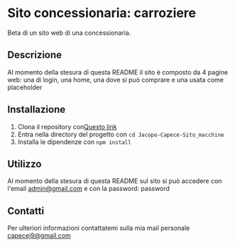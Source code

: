 # Sito concessionaria: carroziere

Beta di un sito web di una concessionaria.

## Descrizione

Al momento della stesura di questa README il sito è composto da 4 pagine web: una di login, una home, una dove si può comprare e una usata come placeholder

## Installazione

1. Clona il repository con[Questo link](https://github.com/AlternanzaOverzoom/Jacopo-Capece-Concessionario)
2. Entra nella directory del progetto con `cd Jacopo-Capece-Sito_macchine`
3. Installa le dipendenze con `npm install`

## Utilizzo

Al momento della stesura di questa README sul sito si può accedere con l'email admin@gmail.com e con la password: password

## Contatti

Per ulteriori informazioni contattatemi sulla mia mail personale [capecej9@gmail.com](capecej9@gmail.com)
